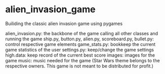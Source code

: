 # alien_invasion_game
Builiding the classic alien invasion game using pygames

alien_invasion.py: the backbone of the game calling all other classes and running the game
ship.py, button.py, alien.py, scoreboard.py, bullet.py: control respective game elements
game_stats.py: bookkeep the current game statistics of the user
settings.py: keep/change the game settings
high.data: keep record of the current best score
images: images for the game
music: music needed for the game (Star Wars theme belongs to the respective owners. This game is not meant to be distributed for profit.)
